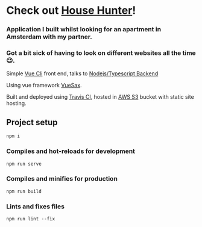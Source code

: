 # Check out [House Hunter](http://househunterfe.s3-website-us-east-1.amazonaws.com/#/)!

### Application I built whilst looking for an apartment in Amsterdam with my partner.

### Got a bit sick of having to look on different websites all the time 😉.

Simple [Vue Cli](https://cli.vuejs.org/) front end, talks to [Nodejs/Typescript Backend](https://github.com/scotchjdmacdonald/house-hunter)

Using vue framework [VueSax](https://github.com/lusaxweb/vuesax).

Built and deployed using [Travis CI](travis-ci.org), hosted in [AWS S3](https://aws.amazon.com/s3/) bucket with static site hosting.



## Project setup
```
npm i
```
### Compiles and hot-reloads for development
```
npm run serve
```
### Compiles and minifies for production
```
npm run build
```
### Lints and fixes files
```
npm run lint --fix
```
